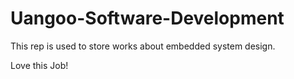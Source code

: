 # Uangoo-Software-Development
This rep is used to store works about embedded system design.

Love this Job!
